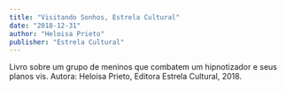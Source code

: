 ```yaml
---
title: "Visitando Sonhos, Estrela Cultural"
date: "2018-12-31"
author: "Heloisa Prieto"
publisher: "Estrela Cultural"
---
```


Livro sobre um grupo de meninos que combatem um hipnotizador e seus planos vis. Autora: Heloísa Prieto, Editora Estrela Cultural, 2018.
